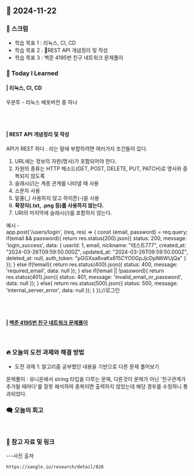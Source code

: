 ## 📆 2024-11-22

### 🔔 스크럼

- 학습 목표 1 : 리눅스, CI, CD
- 학습 목표 2 : REST API 개념정리 및 작성
- 학습 목표 3 : 백준 4195번 친구 네트워크 문제풀이
  <br/>


### 🚀 Today I Learned

#### | 리눅스, CI, CD
우분투 - 리눅스 배포버전 중 하나

<br/>
<br/>

#### | REST API 개념정리 및 작성

API가 REST 하다 . 라는 말에 부합하려면 여러가지 조건들이 있다.
1. URL에는 정보의 자원(명사)가 포함되어야 한다.
2. 자원의 종류는 HTTP 메소드(GET, POST, DELETE, PUT, PATCH)로 명사와 중복되지 않도록
3. 슬래시(/)는 계층 관계를 나타낼 때 사용
4. 소문자 사용
5. 밑줄(_) 사용하지 않고 하이픈(-)을 사용
6. **확장자(.txt, .png 등)를 사용하지 않는다.**
7. URI의 마지막에 슬래시(/)를 포함하지 않는다.

예시 - <br/>
app.post('/users/login', (req, res) => {
    const {email, password} = req.query;
    if(email && password){
        return res.status(200).json({
            status: 200,
            message: 'login_success',
            data: {
                userId: 1,
                email,
                nickname: "테스트777",
                created_at: "2024-03-26T09:59:50.000Z",
                updated_at: "2024-03-26T09:59:50.000Z",
                deleted_at: null,
                auth_token: "pGGXsa6vaKs615CYO0GpJjcDpN6WUjQa"
            }
        });
    }
    else if(!email){
        return res.status(400).json({
            status: 400,
            message: 'required_email',
            data: null
        });
    }
    else if(!email || !password){
        return res.status(401).json({
            status: 401,
            message: 'invalid_email_or_password',
            data: null
        });
    }
    else{
        return res.status(500).json({
            status: 500,
            message: 'internal_server_error',
            data: null
        });
    }
});//로그인



<br/>
<br/>

#### | [백준 4195번 친구 네트워크 문제풀이](https://github.com/availrum/newb/blob/main/friendsnetwork.cpp)

<br/>

### 🔥 오늘의 도전 과제와 해결 방법

- 도전 과제 1: 알고리즘 공부했던 내용을 기반으로 다른 문제 풀어보기
  <br/>

문제풀이 : 유니온에서 string 타입을 다루는 문제, 다른것이 문제가 아닌 '친구관계가 추가될 때마다'를 잘못 해석하여 중복이면 출력하지 않았는데 해당 경우를 수정하니 통과되었다.


### 🗨️ 오늘의 회고

<!--
- 오늘의 학습 경험에 대한 자유로운 생각이나 느낀 점을 기록합니다.
- 성공적인 점, 개선해야 할 점, 새롭게 시도하고 싶은 방법 등을 포함할 수 있습니다.-->

  <br/>


### 📰 참고 자료 및 링크
---사진 출처
    
    https://xangle.io/research/detail/828

